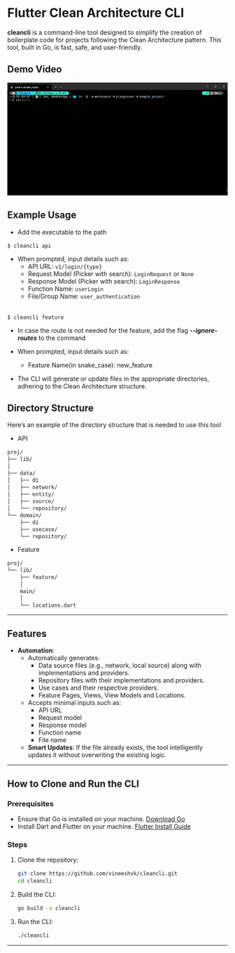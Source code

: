 # Flutter Clean Architecture CLI

**cleancli** is a command-line tool designed to simplify the creation of boilerplate code for projects following the Clean Architecture pattern. This tool, built in Go, is fast, safe, and user-friendly.

## Demo Video

![Demo](readme_assets/demo.gif)

## Example Usage
- Add the executable to the path 
 
```
$ cleancli api
```
- When prompted, input details such as:
   - API URL: `v1/login/{type}`
   - Request Model (Picker with search): `LoginRequest` or `None`
   - Response Model (Picker with search): `LoginResponse`
   - Function Name: `userLogin`
   - File/Group Name: `user_authentication`
<br></br>
```
$ cleancli feature
```
- In case the route is not needed for the feature, add the flag __*--ignore-routes*__ to the command
- When prompted, input details such as:
   - Feature Name(in snake_case): new_feature

- The CLI will generate or update files in the appropriate directories, adhering to the Clean Architecture structure.

## Directory Structure

Here’s an example of the directory structure that is needed to use this tool

- API

```
proj/
├── lib/
│
├── data/
│   ├── di
│   ├── network/
│   ├── entity/
│   ├── source/
│   └── repository/
└── domain/
    ├── di
    ├── usecase/
    └── repository/
```

- Feature
```
proj/
└── lib/
    ├── feature/
    │
    main/
    │
    └── locations.dart
```

---

## Features

- **Automation**: 
  - Automatically generates:
    - Data source files (e.g., network, local source) along with implementations and providers.
    - Repository files with their implementations and providers.
    - Use cases and their respective providers.
    - Feature Pages, Views, View Models and Locations.
  - Accepts minimal inputs such as:
    - API URL
    - Request model
    - Response model
    - Function name
    - File name
  - **Smart Updates**: If the file already exists, the tool intelligently updates it without overwriting the existing logic.

---



## How to Clone and Run the CLI

### Prerequisites
- Ensure that Go is installed on your machine. [Download Go](https://golang.org/dl/)
- Install Dart and Flutter on your machine. [Flutter Install Guide](https://flutter.dev/docs/get-started/install)

### Steps
1. Clone the repository:
   ```bash
   git clone https://github.com/vineeshvk/cleancli.git
   cd cleancli
   ```

2. Build the CLI:
   ```bash
   go build -o cleancli
   ```

3. Run the CLI:
   ```bash
   ./cleancli
   ```

---


